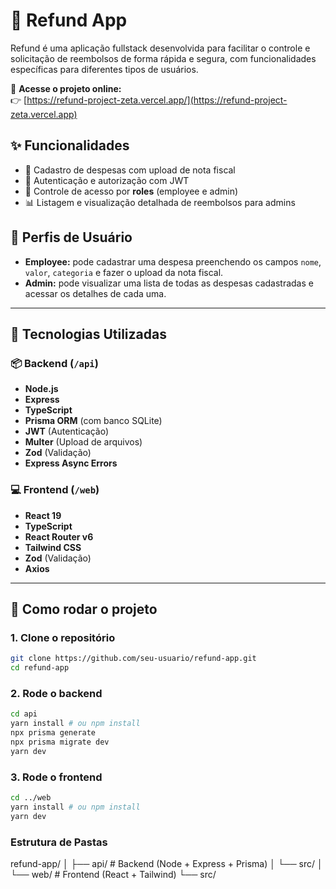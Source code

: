 # 💸 Refund App

Refund é uma aplicação fullstack desenvolvida para facilitar o controle e solicitação de reembolsos de forma rápida e segura, com funcionalidades específicas para diferentes tipos de usuários.

🔗 **Acesse o projeto online:**  
👉 [https://refund-project-zeta.vercel.app/](https://refund-project-zeta.vercel.app)

## ✨ Funcionalidades

- 📄 Cadastro de despesas com upload de nota fiscal
- 🔐 Autenticação e autorização com JWT
- 👥 Controle de acesso por **roles** (employee e admin)
- 📊 Listagem e visualização detalhada de reembolsos para admins

## 👥 Perfis de Usuário

- **Employee:** pode cadastrar uma despesa preenchendo os campos `nome`, `valor`, `categoria` e fazer o upload da nota fiscal.
- **Admin:** pode visualizar uma lista de todas as despesas cadastradas e acessar os detalhes de cada uma.

---

## 🧠 Tecnologias Utilizadas

### 📦 Backend (`/api`)
- **Node.js**
- **Express**
- **TypeScript**
- **Prisma ORM** (com banco SQLite)
- **JWT** (Autenticação)
- **Multer** (Upload de arquivos)
- **Zod** (Validação)
- **Express Async Errors**

### 💻 Frontend (`/web`)
- **React 19**
- **TypeScript**
- **React Router v6**
- **Tailwind CSS**
- **Zod** (Validação)
- **Axios**

---

## 🚀 Como rodar o projeto

### 1. Clone o repositório
```bash
git clone https://github.com/seu-usuario/refund-app.git
cd refund-app
```
### 2. Rode o backend
```bash
cd api
yarn install # ou npm install
npx prisma generate
npx prisma migrate dev
yarn dev
```

### 3. Rode o frontend
```bash
cd ../web
yarn install # ou npm install
yarn dev

```

### Estrutura de Pastas
refund-app/
│
├── api/         # Backend (Node + Express + Prisma)
│   └── src/
│
└── web/         # Frontend (React + Tailwind)
    └── src/

